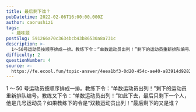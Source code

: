 ```yaml
---
title: 最后剩下谁？
pubDatetime: 2022-02-06T16:00:00.000Z
author: caorushizi
tags:
  - 趣味题
postSlug: 591266a70c3634bcb43b86530a8a731c
description: >-
  1～50号运动员按顺序排成一排。教练下令：“单数运动员出列！”剩下的运动员重新排队编号。教练又下令：“单数运动员出列！”如此下去，最后只剩下一个人，他是几号运动员？如果教练下的令是“双数运动员出列！”
difficulty: 2
questionNumber: 4
source: >-
  https://fe.ecool.fun/topic-answer/4eea1bf3-0d20-454c-ae40-a83914d92828?orderBy=updateTime&order=desc&tagId=17
---
```


1 ～ 50 号运动员按顺序排成一排。教练下令：“单数运动员出列！”剩下的运动员重新排队编号。教练又下令：“单数运动员出列！”如此下去，最后只剩下一个人，他是几号运动员？如果教练下的令是“双数运动员出列！”最后剩下的又是谁？
